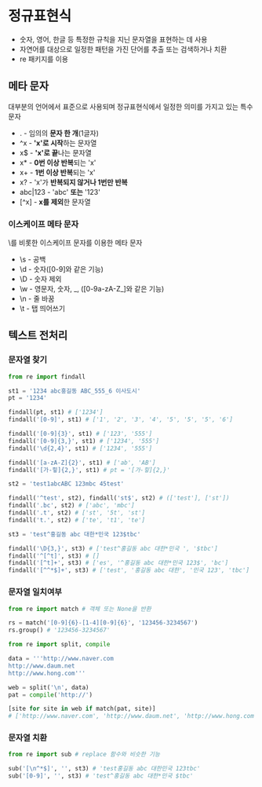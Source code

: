 # 정규표현식
- 숫자, 영어, 한글 등 특정한 규칙을 지닌 문자열을 표현하는 데 사용
- 자연어를 대상으로 일정한 패턴을 가진 단어를 추출 또는 검색하거나 치환
- re 패키지를 이용

## 메타 문자
대부분의 언어에서 표준으로 사용되며 정규표현식에서 일정한 의미를 가지고 있는 특수 문자

- . - 임의의 **문자 한 개**(1글자)
- ^x - **'x'로 시작**하는 문자열
- x$ - **'x'로 끝**나는 문자열
- x* - **0번 이상 반복**되는 'x'
- x+ - **1번 이상 반복**되는 'x'
- x? - 'x'가 **반복되지 않거나 1번만 반복**
- abc|123 - 'abc' **또는** '123'
- [^x] - **x를 제외**한 문자열


### 이스케이프 메타 문자
\\를 비롯한 이스케이프 문자를 이용한 메타 문자
- \s - 공백
- \d - 숫자([0-9]와 같은 기능)
- \D - 숫자 제외
- \w - 영문자, 숫자, \_, ([0-9a-zA-Z_]와 같은 기능)
- \n - 줄 바꿈
- \t - 탭 띄어쓰기

## 텍스트 전처리
### 문자열 찾기
```python
from re import findall
```
```python
st1 = '1234 abc홍길동 ABC_555_6 이사도시'
pt = '1234'

findall(pt, st1) # ['1234']
findall('[0-9]', st1) # ['1', '2', '3', '4', '5', '5', '5', '6']

findall('[0-9]{3}', st1) # ['123', '555']
findall('[0-9]{3,}', st1) # ['1234', '555']
findall('\d{2,4}', st1) # ['1234', '555']

findall('[a-zA-Z]{2}', st1) # ['ab', 'AB']
findall('[가-힣]{2,}', st1) # pt = '[가-힣]{2,}'
```
```python
st2 = 'test1abcABC 123mbc 45test'

findall('^test', st2), findall('st$', st2) # (['test'], ['st'])
findall('.bc', st2) # ['abc', 'mbc']
findall('.t', st2) # ['st', '5t', 'st']
findall('t.', st2) # ['te', 't1', 'te']
```
```python
st3 = 'test^홍길동 abc 대한*민국 123$tbc'

findall('\D{3,}', st3) # ['test^홍길동 abc 대한*민국 ', '$tbc']
findall('^[^t]', st3) # []
findall('[^t]+', st3) # ['es', '^홍길동 abc 대한*민국 123$', 'bc']
findall('[^^*$]+', st3) # ['test', '홍길동 abc 대한', '민국 123', 'tbc']
```

### 문자열 일치여부
```python
from re import match # 객체 또는 None을 반환
```
```python
rs = match('[0-9]{6}-[1-4][0-9]{6}', '123456-3234567') 
rs.group() # '123456-3234567'

from re import split, compile

data = '''http://www.naver.com
http://www.daum.net
http://www.hong.com'''

web = split('\n', data)
pat = compile('http://')

[site for site in web if match(pat, site)]
# ['http://www.naver.com', 'http://www.daum.net', 'http://www.hong.com']
```

### 문자열 치환
```python
from re import sub # replace 함수와 비슷한 기능
```
```python
sub('[\n^*$]', '', st3) # 'test홍길동 abc 대한민국 123tbc'
sub('[0-9]', '', st3) # 'test^홍길동 abc 대한*민국 $tbc'
```
